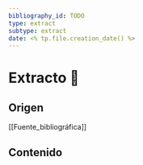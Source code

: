 ```yaml
---
bibliography_id: TODO
type: extract
subtype: extract
date: <% tp.file.creation_date() %>
---
```

# Extracto 📃
## Origen
[[Fuente_bibliográfica]]
## Contenido
